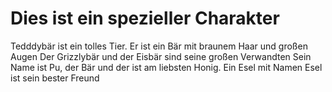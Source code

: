 # Dies ist ein spezieller Charakter
Tedddybär ist ein tolles Tier.
Er ist ein Bär mit braunem Haar und großen Augen
Der Grizzlybär und der Eisbär sind seine großen Verwandten
Sein Name ist Pu, der Bär und der ist am liebsten Honig.
Ein Esel mit Namen Esel ist sein bester Freund